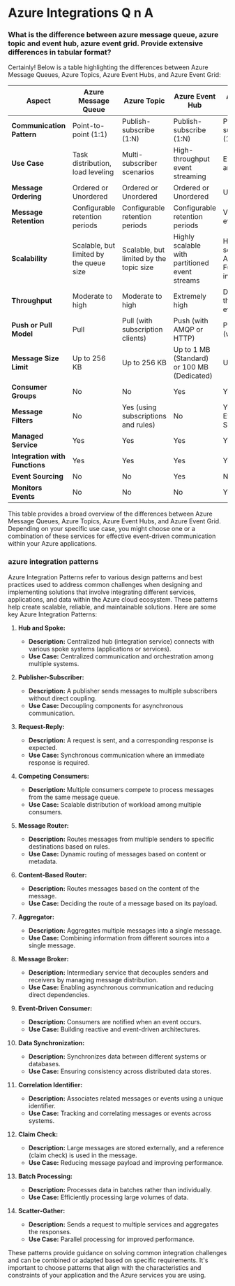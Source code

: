 # Azure Integrations Q n A

### What is the difference between azure message queue, azure topic and event hub, azure event grid. Provide extensive differences in tabular format?

Certainly! Below is a table highlighting the differences between Azure Message Queues, Azure Topics, Azure Event Hubs, and Azure Event Grid:

| **Aspect**                       | **Azure Message Queue**                           | **Azure Topic**                                   | **Azure Event Hub**                               | **Azure Event Grid**                              |
|----------------------------------|---------------------------------------------------|---------------------------------------------------|---------------------------------------------------|---------------------------------------------------|
| **Communication Pattern**         | Point-to-point (1:1)                              | Publish-subscribe (1:N)                           | Publish-subscribe (1:N)                           | Publish-subscribe (1:N)                           |
| **Use Case**                     | Task distribution, load leveling                 | Multi-subscriber scenarios                       | High-throughput event streaming                   | Event-driven architecture                         |
| **Message Ordering**              | Ordered or Unordered                              | Ordered or Unordered                              | Ordered or Unordered                              | Unordered                                         |
| **Message Retention**             | Configurable retention periods                    | Configurable retention periods                    | Configurable retention periods                    | Varies by event source                            |
| **Scalability**                  | Scalable, but limited by the queue size           | Scalable, but limited by the topic size           | Highly scalable with partitioned event streams    | Highly scalable with Azure Functions integration  |
| **Throughput**                   | Moderate to high                                  | Moderate to high                                  | Extremely high                                    | Depends on the underlying event source             |
| **Push or Pull Model**            | Pull                                             | Pull (with subscription clients)                  | Push (with AMQP or HTTP)                          | Push (webhooks)                                  |
| **Message Size Limit**            | Up to 256 KB                                      | Up to 256 KB                                      | Up to 1 MB (Standard) or 100 MB (Dedicated)       | Up to 64 KB                                       |
| **Consumer Groups**               | No                                              | No                                              | Yes                                               | Yes                                               |
| **Message Filters**               | No                                              | Yes (using subscriptions and rules)               | No                                              | Yes (using Event Subscriptions)                    |
| **Managed Service**               | Yes                                             | Yes                                             | Yes                                             | Yes                                               |
| **Integration with Functions**    | Yes                                             | Yes                                             | Yes                                             | Yes                                               |
| **Event Sourcing**                | No                                              | No                                              | Yes                                             | No                                                |
| **Monitors Events**               | No                                              | No                                              | No                                              | Yes                                               |

This table provides a broad overview of the differences between Azure Message Queues, Azure Topics, Azure Event Hubs, and Azure Event Grid. Depending on your specific use case, you might choose one or a combination of these services for effective event-driven communication within your Azure applications.

### azure integration patterns

Azure Integration Patterns refer to various design patterns and best practices used to address common challenges when designing and implementing solutions that involve integrating different services, applications, and data within the Azure cloud ecosystem. These patterns help create scalable, reliable, and maintainable solutions. Here are some key Azure Integration Patterns:

1. **Hub and Spoke:**
   - **Description:** Centralized hub (integration service) connects with various spoke systems (applications or services).
   - **Use Case:** Centralized communication and orchestration among multiple systems.

2. **Publisher-Subscriber:**
   - **Description:** A publisher sends messages to multiple subscribers without direct coupling.
   - **Use Case:** Decoupling components for asynchronous communication.

3. **Request-Reply:**
   - **Description:** A request is sent, and a corresponding response is expected.
   - **Use Case:** Synchronous communication where an immediate response is required.

4. **Competing Consumers:**
   - **Description:** Multiple consumers compete to process messages from the same message queue.
   - **Use Case:** Scalable distribution of workload among multiple consumers.

5. **Message Router:**
   - **Description:** Routes messages from multiple senders to specific destinations based on rules.
   - **Use Case:** Dynamic routing of messages based on content or metadata.

6. **Content-Based Router:**
   - **Description:** Routes messages based on the content of the message.
   - **Use Case:** Deciding the route of a message based on its payload.

7. **Aggregator:**
   - **Description:** Aggregates multiple messages into a single message.
   - **Use Case:** Combining information from different sources into a single message.

8. **Message Broker:**
   - **Description:** Intermediary service that decouples senders and receivers by managing message distribution.
   - **Use Case:** Enabling asynchronous communication and reducing direct dependencies.

9. **Event-Driven Consumer:**
   - **Description:** Consumers are notified when an event occurs.
   - **Use Case:** Building reactive and event-driven architectures.

10. **Data Synchronization:**
    - **Description:** Synchronizes data between different systems or databases.
    - **Use Case:** Ensuring consistency across distributed data stores.

11. **Correlation Identifier:**
    - **Description:** Associates related messages or events using a unique identifier.
    - **Use Case:** Tracking and correlating messages or events across systems.

12. **Claim Check:**
    - **Description:** Large messages are stored externally, and a reference (claim check) is used in the message.
    - **Use Case:** Reducing message payload and improving performance.

13. **Batch Processing:**
    - **Description:** Processes data in batches rather than individually.
    - **Use Case:** Efficiently processing large volumes of data.

14. **Scatter-Gather:**
    - **Description:** Sends a request to multiple services and aggregates the responses.
    - **Use Case:** Parallel processing for improved performance.

These patterns provide guidance on solving common integration challenges and can be combined or adapted based on specific requirements. It's important to choose patterns that align with the characteristics and constraints of your application and the Azure services you are using.

